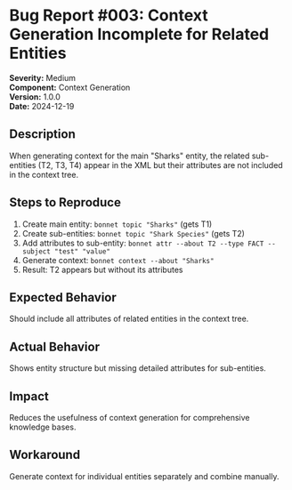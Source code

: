 # Bug Report #003: Context Generation Incomplete for Related Entities

**Severity:** Medium  
**Component:** Context Generation  
**Version:** 1.0.0  
**Date:** 2024-12-19

## Description
When generating context for the main "Sharks" entity, the related sub-entities (T2, T3, T4) appear in the XML but their attributes are not included in the context tree.

## Steps to Reproduce
1. Create main entity: `bonnet topic "Sharks"` (gets T1)
2. Create sub-entities: `bonnet topic "Shark Species"` (gets T2)
3. Add attributes to sub-entity: `bonnet attr --about T2 --type FACT --subject "test" "value"`
4. Generate context: `bonnet context --about "Sharks"`
5. Result: T2 appears but without its attributes

## Expected Behavior
Should include all attributes of related entities in the context tree.

## Actual Behavior
Shows entity structure but missing detailed attributes for sub-entities.

## Impact
Reduces the usefulness of context generation for comprehensive knowledge bases.

## Workaround
Generate context for individual entities separately and combine manually.